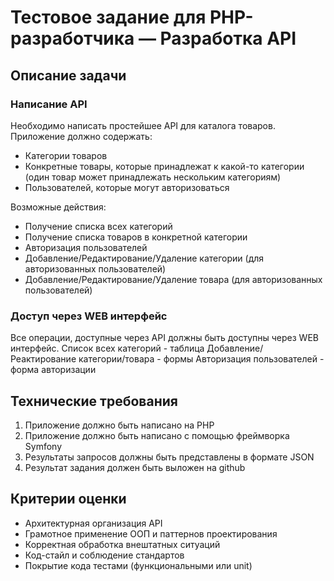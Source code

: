 # Тестовое задание для PHP-разработчика — Разработка API

## Описание задачи

### Написание API
Необходимо написать простейшее API для каталога товаров. Приложение должно содержать:
- Категории товаров
- Конкретные товары, которые принадлежат к какой-то категории (один товар может принадлежать нескольким категориям)
- Пользователей, которые могут авторизоваться

Возможные действия:
- Получение списка всех категорий
- Получение списка товаров в конкретной категории
- Авторизация пользователей
- Добавление/Редактирование/Удаление категории (для авторизованных пользователей)
- Добавление/Редактирование/Удаление товара (для авторизованных пользователей)

### Доступ через WEB интерфейс
Все операции, доступные через API должны быть доступны через WEB интерфейс.
Список всех категорий - таблица
Добавление/Реактирование категории/товара - формы
Авторизация пользователей - форма авторизации

## Технические требования
1. Приложение должно быть написано на PHP
2. Приложение должно быть написано с помощью фреймворка Symfony
3. Результаты запросов должны быть представлены в формате JSON
4. Результат задания должен быть выложен на github

## Критерии оценки
- Архитектурная организация API
- Грамотное применение ООП и паттернов проектирования
- Корректная обработка внештатных ситуаций
- Код-стайл и соблюдение стандартов
- Покрытие кода тестами (функциональными или unit)
